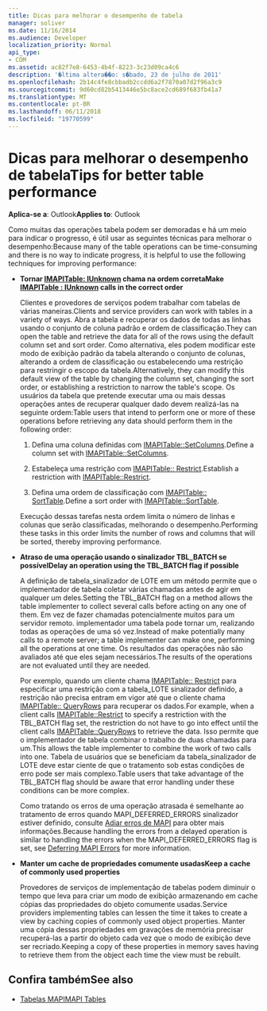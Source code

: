 ```yaml
---
title: Dicas para melhorar o desempenho de tabela
manager: soliver
ms.date: 11/16/2014
ms.audience: Developer
localization_priority: Normal
api_type:
- COM
ms.assetid: ac82f7e8-6453-4b4f-8223-3c23d09ca4c6
description: '�ltima altera��o: s�bado, 23 de julho de 2011'
ms.openlocfilehash: 2b14c4fe8cbbadb2ccdd6a2f7870a07d2f96a3c9
ms.sourcegitcommit: 9d60cd82b5413446e5bc8ace2cd689f683fb41a7
ms.translationtype: MT
ms.contentlocale: pt-BR
ms.lasthandoff: 06/11/2018
ms.locfileid: "19770599"
---
```

# <a name="tips-for-better-table-performance"></a><span data-ttu-id="ca0d0-103">Dicas para melhorar o desempenho de tabela</span><span class="sxs-lookup"><span data-stu-id="ca0d0-103">Tips for better table performance</span></span>
  
<span data-ttu-id="ca0d0-104">**Aplica-se a**: Outlook</span><span class="sxs-lookup"><span data-stu-id="ca0d0-104">**Applies to**: Outlook</span></span> 
  
<span data-ttu-id="ca0d0-105">Como muitas das operações tabela podem ser demoradas e há um meio para indicar o progresso, é útil usar as seguintes técnicas para melhorar o desempenho:</span><span class="sxs-lookup"><span data-stu-id="ca0d0-105">Because many of the table operations can be time-consuming and there is no way to indicate progress, it is helpful to use the following techniques for improving performance:</span></span>
  
- <span data-ttu-id="ca0d0-106">**Tornar [IMAPITable: IUnknown](imapitableiunknown.md) chama na ordem correta**</span><span class="sxs-lookup"><span data-stu-id="ca0d0-106">**Make [IMAPITable : IUnknown](imapitableiunknown.md) calls in the correct order**</span></span>
    
   <span data-ttu-id="ca0d0-107">Clientes e provedores de serviços podem trabalhar com tabelas de várias maneiras.</span><span class="sxs-lookup"><span data-stu-id="ca0d0-107">Clients and service providers can work with tables in a variety of ways.</span></span> <span data-ttu-id="ca0d0-108">Abra a tabela e recuperar os dados de todas as linhas usando o conjunto de coluna padrão e ordem de classificação.</span><span class="sxs-lookup"><span data-stu-id="ca0d0-108">They can open the table and retrieve the data for all of the rows using the default column set and sort order.</span></span> <span data-ttu-id="ca0d0-109">Como alternativa, eles podem modificar este modo de exibição padrão da tabela alterando o conjunto de colunas, alterando a ordem de classificação ou estabelecendo uma restrição para restringir o escopo da tabela.</span><span class="sxs-lookup"><span data-stu-id="ca0d0-109">Alternatively, they can modify this default view of the table by changing the column set, changing the sort order, or establishing a restriction to narrow the table's scope.</span></span> <span data-ttu-id="ca0d0-110">Os usuários da tabela que pretende executar uma ou mais dessas operações antes de recuperar qualquer dado devem realizá-las na seguinte ordem:</span><span class="sxs-lookup"><span data-stu-id="ca0d0-110">Table users that intend to perform one or more of these operations before retrieving any data should perform them in the following order:</span></span>
    
    1. <span data-ttu-id="ca0d0-111">Defina uma coluna definidas com [IMAPITable::SetColumns](imapitable-setcolumns.md).</span><span class="sxs-lookup"><span data-stu-id="ca0d0-111">Define a column set with [IMAPITable::SetColumns](imapitable-setcolumns.md).</span></span>
        
    2. <span data-ttu-id="ca0d0-112">Estabeleça uma restrição com [IMAPITable:: Restrict](imapitable-restrict.md).</span><span class="sxs-lookup"><span data-stu-id="ca0d0-112">Establish a restriction with [IMAPITable::Restrict](imapitable-restrict.md).</span></span>
        
    3. <span data-ttu-id="ca0d0-113">Defina uma ordem de classificação com [IMAPITable:: SortTable](imapitable-sorttable.md).</span><span class="sxs-lookup"><span data-stu-id="ca0d0-113">Define a sort order with [IMAPITable::SortTable](imapitable-sorttable.md).</span></span>
    
    <span data-ttu-id="ca0d0-114">Execução dessas tarefas nesta ordem limita o número de linhas e colunas que serão classificadas, melhorando o desempenho.</span><span class="sxs-lookup"><span data-stu-id="ca0d0-114">Performing these tasks in this order limits the number of rows and columns that will be sorted, thereby improving performance.</span></span>
    
- <span data-ttu-id="ca0d0-115">**Atraso de uma operação usando o sinalizador TBL_BATCH se possível**</span><span class="sxs-lookup"><span data-stu-id="ca0d0-115">**Delay an operation using the TBL_BATCH flag if possible**</span></span>
    
    <span data-ttu-id="ca0d0-116">A definição de tabela\_sinalizador de LOTE em um método permite que o implementador de tabela coletar várias chamadas antes de agir em qualquer um deles.</span><span class="sxs-lookup"><span data-stu-id="ca0d0-116">Setting the TBL\_BATCH flag on a method allows the table implementer to collect several calls before acting on any one of them.</span></span> <span data-ttu-id="ca0d0-117">Em vez de fazer chamadas potencialmente muitos para um servidor remoto. implementador uma tabela pode tornar um, realizando todas as operações de uma só vez.</span><span class="sxs-lookup"><span data-stu-id="ca0d0-117">Instead of make potentially many calls to a remote server; a table implementer can make one, performing all the operations at one time.</span></span> <span data-ttu-id="ca0d0-118">Os resultados das operações não são avaliados até que eles sejam necessários.</span><span class="sxs-lookup"><span data-stu-id="ca0d0-118">The results of the operations are not evaluated until they are needed.</span></span> 
    
    <span data-ttu-id="ca0d0-119">Por exemplo, quando um cliente chama [IMAPITable:: Restrict](imapitable-restrict.md) para especificar uma restrição com a tabela\_LOTE sinalizador definido, a restrição não precisa entram em vigor até que o cliente chama [IMAPITable:: QueryRows](imapitable-queryrows.md) para recuperar os dados.</span><span class="sxs-lookup"><span data-stu-id="ca0d0-119">For example, when a client calls [IMAPITable::Restrict](imapitable-restrict.md) to specify a restriction with the TBL\_BATCH flag set, the restriction do not have to go into effect until the client calls [IMAPITable::QueryRows](imapitable-queryrows.md) to retrieve the data.</span></span> <span data-ttu-id="ca0d0-120">Isso permite que o implementador de tabela combinar o trabalho de duas chamadas para um.</span><span class="sxs-lookup"><span data-stu-id="ca0d0-120">This allows the table implementer to combine the work of two calls into one.</span></span> <span data-ttu-id="ca0d0-121">Tabela de usuários que se beneficiam da tabela\_sinalizador de LOTE deve estar ciente de que o tratamento sob estas condições de erro pode ser mais complexo.</span><span class="sxs-lookup"><span data-stu-id="ca0d0-121">Table users that take advantage of the TBL\_BATCH flag should be aware that error handling under these conditions can be more complex.</span></span> 
    
    <span data-ttu-id="ca0d0-122">Como tratando os erros de uma operação atrasada é semelhante ao tratamento de erros quando MAPI\_DEFERRED_ERRORS sinalizador estiver definido, consulte [Adiar erros de MAPI](deferring-mapi-errors.md) para obter mais informações.</span><span class="sxs-lookup"><span data-stu-id="ca0d0-122">Because handling the errors from a delayed operation is similar to handling the errors when the MAPI\_DEFERRED_ERRORS flag is set, see [Deferring MAPI Errors](deferring-mapi-errors.md) for more information.</span></span> 
    
- <span data-ttu-id="ca0d0-123">**Manter um cache de propriedades comumente usadas**</span><span class="sxs-lookup"><span data-stu-id="ca0d0-123">**Keep a cache of commonly used properties**</span></span>
    
    <span data-ttu-id="ca0d0-124">Provedores de serviços de implementação de tabelas podem diminuir o tempo que leva para criar um modo de exibição armazenando em cache cópias das propriedades do objeto comumente usadas.</span><span class="sxs-lookup"><span data-stu-id="ca0d0-124">Service providers implementing tables can lessen the time it takes to create a view by caching copies of commonly used object properties.</span></span> <span data-ttu-id="ca0d0-125">Manter uma cópia dessas propriedades em gravações de memória precisar recuperá-las a partir do objeto cada vez que o modo de exibição deve ser recriado.</span><span class="sxs-lookup"><span data-stu-id="ca0d0-125">Keeping a copy of these properties in memory saves having to retrieve them from the object each time the view must be rebuilt.</span></span>
    
## <a name="see-also"></a><span data-ttu-id="ca0d0-126">Confira também</span><span class="sxs-lookup"><span data-stu-id="ca0d0-126">See also</span></span>

- [<span data-ttu-id="ca0d0-127">Tabelas MAPI</span><span class="sxs-lookup"><span data-stu-id="ca0d0-127">MAPI Tables</span></span>](mapi-tables.md)

